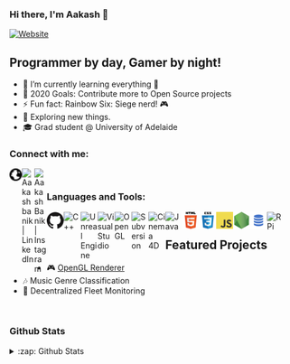 ### Hi there, I'm Aakash 👋

[![Website](https://img.shields.io/website?label=aakashbanik.me&style=for-the-badge&url=https%3A%2F%2Fcodestackr.com)](https://aakashbanik.me)

## Programmer by day, Gamer by night! 

- 🌱 I’m currently learning everything 🤣
- 🥅 2020 Goals: Contribute more to Open Source projects
- ⚡ Fun fact: Rainbow Six: Siege nerd! 🎮
- 🎈 Exploring new things.
- 🎓 Grad student @ University of Adelaide

### Connect with me:

[<img align="left" alt="aakashbanik.me" width="22px" src="https://raw.githubusercontent.com/iconic/open-iconic/master/svg/globe.svg" />][website]
[<img align="left" alt="Aakashbanik | LinkedIn" width="22px" src="https://cdn.jsdelivr.net/npm/simple-icons@v3/icons/linkedin.svg" />][linkedin]
[<img align="left" alt="AakashBanik | Instagram" width="22px" src="https://cdn.jsdelivr.net/npm/simple-icons@v3/icons/instagram.svg" />][instagram]

<br />

### Languages and Tools:


<img align="left" alt="GitHub" width="30px" src="https://raw.githubusercontent.com/github/explore/78df643247d429f6cc873026c0622819ad797942/topics/github/github.png" />
<img align="left" alt="C++" width="30px" src="https://cdn.jsdelivr.net/npm/simple-icons@v3/icons/cplusplus.svg" />
<img align="left" alt="Unreal Engine" width="30px" src="https://cdn.jsdelivr.net/npm/simple-icons@v3/icons/unrealengine.svg" />
<img align="left" alt="Visual Studio" width="30px" src="https://cdn.jsdelivr.net/npm/simple-icons@v3/icons/visualstudio.svg" />
<img align="left" alt="OpenGL" width="30px" src="https://cdn.jsdelivr.net/npm/simple-icons@v3/icons/opengl.svg" />
<img align="left" alt="Subversion" width="30px" src="https://cdn.jsdelivr.net/npm/simple-icons@v3/icons/subversion.svg" />
<img align="left" alt="Cinema 4D" width="30px" src="https://cdn.jsdelivr.net/npm/simple-icons@v3/icons/cinema4d.svg" />
<img align="left" alt="Java" width="30px" src="https://cdn.jsdelivr.net/npm/simple-icons@v3/icons/java.svg" />
<img align="left" alt="HTML5" width="30px" src="https://raw.githubusercontent.com/github/explore/80688e429a7d4ef2fca1e82350fe8e3517d3494d/topics/html/html.png" />
<img align="left" alt="CSS3" width="30px" src="https://raw.githubusercontent.com/github/explore/80688e429a7d4ef2fca1e82350fe8e3517d3494d/topics/css/css.png" />
<img align="left" alt="JavaScript" width="30px" src="https://raw.githubusercontent.com/github/explore/80688e429a7d4ef2fca1e82350fe8e3517d3494d/topics/javascript/javascript.png" />
<img align="left" alt="Node.js" width="30px" src="https://raw.githubusercontent.com/github/explore/80688e429a7d4ef2fca1e82350fe8e3517d3494d/topics/nodejs/nodejs.png" />
<img align="left" alt="SQL" width="30px" src="https://raw.githubusercontent.com/github/explore/80688e429a7d4ef2fca1e82350fe8e3517d3494d/topics/sql/sql.png" />
<img align="left" alt="R Pi" width="30px" src="https://cdn.jsdelivr.net/npm/simple-icons@v3/icons/raspberrypi.svg" />


<br />

## Featured Projects

- 🎮 [OpenGL Renderer]
- 🎶 Music Genre Classification
- 🚗 Decentralized Fleet Monitoring

<br />

### Github Stats

<details>
  <summary>:zap: Github Stats</summary>

  <img align="left" alt="AakashBanik's Github Stats" src="https://github-readme-stats.codestackr.vercel.app/api?username=AakashBanik&show_icons=true&hide_border=true" />

</details>



[website]: https://aakashbanik.me
[instagram]: https://instagram.com/aakash_banik
[linkedin]: https://www.linkedin.com/in/aakash-banik/
[OpenGL Renderer]: https://github.com/AakashBanik/OpenGL-Renderer/tree/master/OpenGL%20Course
